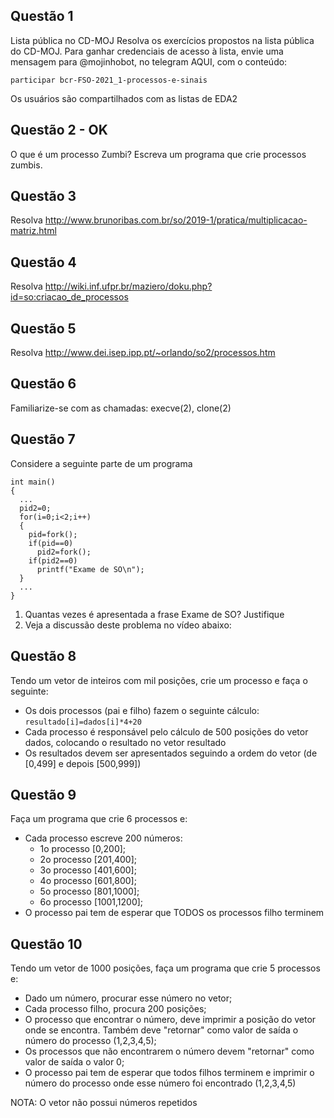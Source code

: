 ## Questão 1
Lista pública no CD-MOJ
Resolva os exercícios propostos na lista pública do CD-MOJ.
Para ganhar credenciais de acesso à lista, envie uma mensagem para @mojinhobot, 
no telegram AQUI, com o conteúdo:

    participar bcr-FSO-2021_1-processos-e-sinais
Os usuários são compartilhados com as listas de EDA2


## Questão 2 - OK
O que é um processo Zumbi? Escreva um programa que crie processos zumbis.


## Questão 3 
Resolva http://www.brunoribas.com.br/so/2019-1/pratica/multiplicacao-matriz.html


## Questão 4
Resolva http://wiki.inf.ufpr.br/maziero/doku.php?id=so:criacao_de_processos


## Questão 5
Resolva http://www.dei.isep.ipp.pt/~orlando/so2/processos.htm


## Questão 6
Familiarize-se com as chamadas: execve(2), clone(2)


## Questão 7
Considere a seguinte parte de um programa

    int main()
    {
      ...
      pid2=0;
      for(i=0;i<2;i++)
      {
        pid=fork();
        if(pid==0)
          pid2=fork();
        if(pid2==0)
          printf("Exame de SO\n");
      }
      ...
    }
1. Quantas vezes é apresentada a frase Exame de SO? Justifique
1. Veja a discussão deste problema no vídeo abaixo:


## Questão 8
Tendo um vetor de inteiros com mil posições, crie um processo e faça o seguinte:   
- Os dois processos (pai e filho) fazem o seguinte cálculo: 
`resultado[i]=dados[i]*4+20`
- Cada processo é responsável pelo cálculo de 500 posições do vetor dados, 
colocando o resultado no vetor resultado
- Os resultados devem ser apresentados seguindo a ordem do vetor (de [0,499] e 
depois [500,999])


## Questão 9
Faça um programa que crie 6 processos e:
- Cada processo escreve 200 números:
  - 1o processo [0,200];
  - 2o processo [201,400];
  - 3o processo [401,600];
  - 4o processo [601,800];
  - 5o processo [801,1000];
  - 6o processo [1001,1200];
- O processo pai tem de esperar que TODOS os processos filho terminem


## Questão 10
Tendo um vetor de 1000 posições, faça um programa que crie 5 processos e:
- Dado um número, procurar esse número no vetor;
- Cada processo filho, procura 200 posições;
- O processo que encontrar o número, deve imprimir a posição do vetor onde se 
encontra. Também deve "retornar" como valor de saída o número do processo 
(1,2,3,4,5);
- Os processos que não encontrarem o número devem "retornar" como valor de 
saída o valor 0;
- O processo pai tem de esperar que todos filhos terminem e imprimir o número do
 processo onde esse número foi encontrado (1,2,3,4,5)

NOTA: O vetor não possui números repetidos